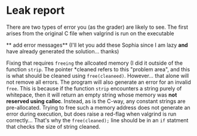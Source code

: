 # Leak report

There are two types of error you (as the grader) are likely to see.  The first arises from the original C file when valgrind is run on the executable

** add error messages** (I'll let you add these Sophia since I am lazy **and** have already generated the solution... thanks)

Fixing that requires `freeing` the allcoated memory (I did it outside of the function `strip`.  The pointer *cleaned refers to this "problem area", and this is what should be cleaned using `free(cleaneed)`.  However... that alone will not remove all errors.  The program will also generate an error for an invalid `free`.  This is because if the function `strip` encounters a string purely of whitepace, then it will return an empty string whose memory was **not reserved using calloc**.  Instead, as is the C-way, any constant strings are pre-allocated.  Trying to free such a memory address does not generate an error during execution, but does raise a red-flag when valgrind is run correctly... That's why the `free(cleaned);` line should be in an `if` statment that checks the size of string cleaned.

